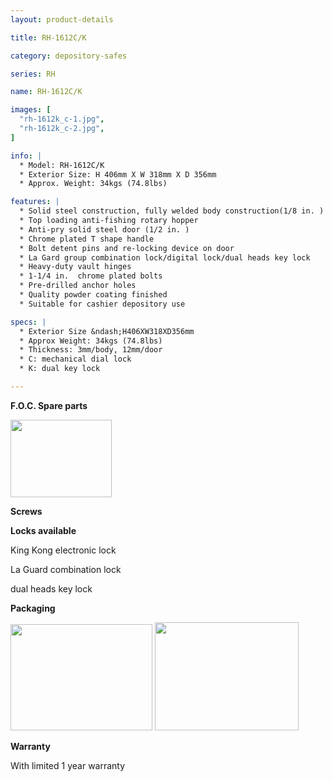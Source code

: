 ```yaml
---
layout: product-details

title: RH-1612C/K

category: depository-safes

series: RH

name: RH-1612C/K

images: [
  "rh-1612k_c-1.jpg",
  "rh-1612k_c-2.jpg",
]

info: |
  * Model: RH-1612C/K
  * Exterior Size: H 406mm X W 318mm X D 356mm
  * Approx. Weight: 34kgs (74.8lbs)

features: |
  * Solid steel construction, fully welded body construction(1/8 in. )
  * Top loading anti-fishing rotary hopper
  * Anti-pry solid steel door (1/2 in. )
  * Chrome plated T shape handle
  * Bolt detent pins and re-locking device on door
  * La Gard group combination lock/digital lock/dual heads key lock
  * Heavy-duty vault hinges
  * 1-1/4 in.  chrome plated bolts
  * Pre-drilled anchor holes
  * Quality powder coating finished
  * Suitable for cashier depository use

specs: |
  * Exterior Size &ndash;H406XW318XD356mm
  * Approx Weight: 34kgs (74.8lbs)
  * Thickness: 3mm/body, 12mm/door
  * C: mechanical dial lock
  * K: dual key lock

---
```


**F.O.C. Spare parts**

<img alt="" src="{IMAGE_CDN}/rh-1612k_c-3.jpg" style="width: 162px; height: 124px;" />

**Screws**

**Locks available**

King Kong electronic lock

La Guard combination lock

dual heads key lock

**Packaging**

<img alt="" src="{IMAGE_CDN}/rh-1612k_c-4.jpg" style="width: 227px; height: 170px;" />

<img alt="" src="{IMAGE_CDN}/rh-1612k_c-5.jpg" style="width: 230px; height: 173px;" />

**Warranty**

With limited 1 year warranty
